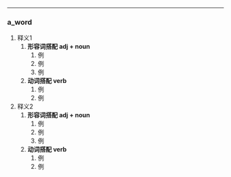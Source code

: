 ----
### a_word
1. 释义1
	1. **形容词搭配 adj + noun**
		1. 例
		2. 例
		3. 例
	2. **动词搭配 verb**
		1. 例
		2. 例
2. 释义2
	1. **形容词搭配 adj + noun**
		1. 例
		2. 例
		3. 例
	2. **动词搭配 verb**
		1. 例
		2. 例